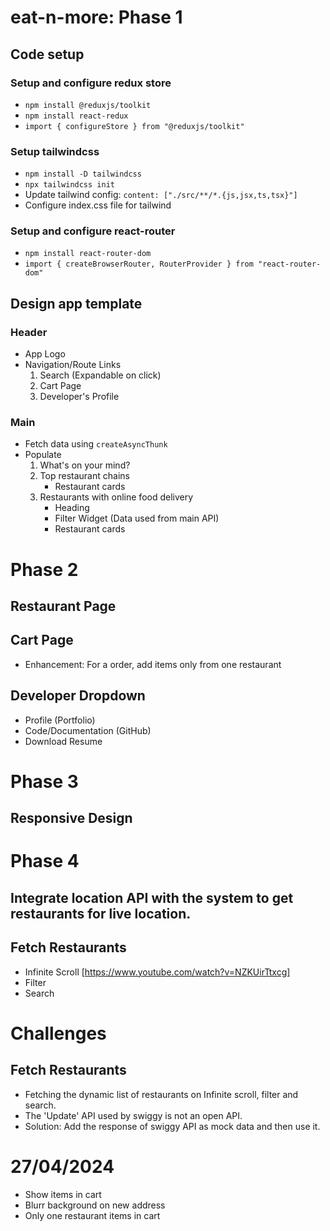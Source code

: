# eat-n-more: Phase 1

## Code setup
### Setup and configure redux store
* `npm install @reduxjs/toolkit`
* `npm install react-redux`
* `import { configureStore } from "@reduxjs/toolkit"`
### Setup tailwindcss
* `npm install -D tailwindcss`
* `npx tailwindcss init`
* Update tailwind config: `content: ["./src/**/*.{js,jsx,ts,tsx}"]`
* Configure index.css file for tailwind
### Setup and configure react-router
* `npm install react-router-dom`
* `import { createBrowserRouter, RouterProvider } from "react-router-dom"`

## Design app template
### Header
* App Logo
* Navigation/Route Links
    1. Search (Expandable on click)
    2. Cart Page
    3. Developer's Profile
### Main
* Fetch data using `createAsyncThunk`
* Populate 
    1. What's on your mind?
    2. Top restaurant chains
        * Restaurant cards
    3. Restaurants with online food delivery
        * Heading
        * Filter Widget (Data used from main API)
        * Restaurant cards


# Phase 2
## Restaurant Page
## Cart Page
* Enhancement: For a order, add items only from one restaurant
## Developer Dropdown
* Profile (Portfolio)
* Code/Documentation (GitHub)
* Download Resume


# Phase 3
## Responsive Design

# Phase 4
## Integrate location API with the system to get restaurants for live location.

## Fetch Restaurants
* Infinite Scroll [https://www.youtube.com/watch?v=NZKUirTtxcg]
* Filter
* Search


# Challenges
## Fetch Restaurants
* Fetching the dynamic list of restaurants on Infinite scroll, filter and search.
* The 'Update' API used by swiggy is not an open API.
* Solution: Add the response of swiggy API as mock data and then use it.


# 27/04/2024
* Show items in cart
* Blurr background on new address
* Only one restaurant items in cart